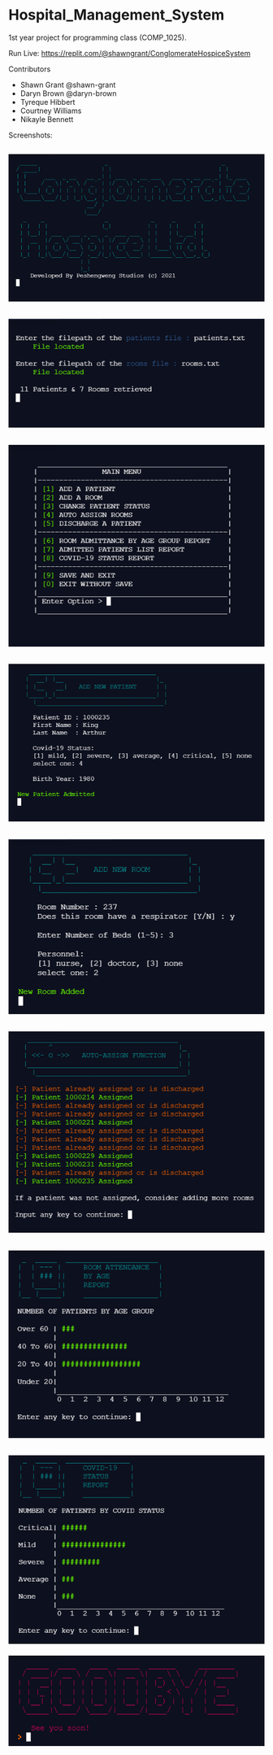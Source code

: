 # Hospital_Management_System
1st year project for programming class (COMP_1025).

Run Live: https://replit.com/@shawngrant/ConglomerateHospiceSystem

Contributors
* Shawn Grant @shawn-grant
* Daryn Brown @daryn-brown
* Tyreque Hibbert 
* Courtney Williams
* Nikayle Bennett

Screenshots:

![splash screen](/screenshots/ss1.png)
---
![load data](/screenshots/ss2.png)
---
![menu](/screenshots/ss3.png)
---
![add patient](/screenshots/ss4.png)
---
![add room](/screenshots/ss5.png)
---
![auto assign](/screenshots/ss6.png)
---
![report 1](/screenshots/ss7.png)
---
![report 2](/screenshots/ss8.png)
---
![close](/screenshots/ss9.png)
